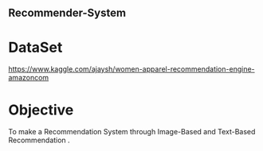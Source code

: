 ## Recommender-System
# DataSet
https://www.kaggle.com/ajaysh/women-apparel-recommendation-engine-amazoncom
# Objective
To make a Recommendation System through Image-Based and Text-Based Recommendation . 
